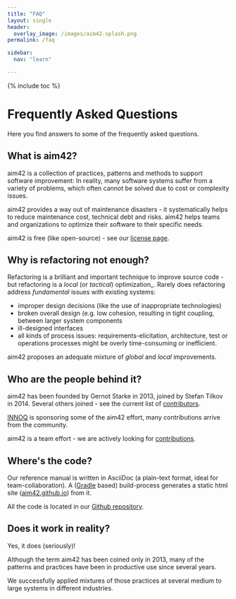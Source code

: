 ```yaml
---
title: "FAQ"
layout: single
header:
  overlay_image: /images/aim42-splash.png
permalink: /faq

sidebar:
  nav: "learn"

---
```


{% include toc %}

# Frequently Asked Questions

Here you find answers to some of the frequently asked questions.


## What is aim42?
aim42 is a collection of practices, patterns and methods to support software improvement: In reality, many software systems suffer from a variety of problems, which often cannot be solved due to cost or complexity issues.

aim42 provides a way out of maintenance disasters - it systematically helps to reduce maintenance cost, technical debt and risks. aim42 helps teams and organizations to optimize their software to their specific needs.

aim42 is free (like open-source) - see our [license page](/license).

## Why is refactoring not enough?
Refactoring is a brilliant and important technique to improve source code -
but refactoring is a _local_ (or _tactical_) optimization_. Rarely does refactoring
address _fundamental_ issues with existing systems:

* improper design decisions (like the use of inappropriate technologies)
* broken overall design (e.g. low cohesion, resulting in tight coupling, between larger system components
* ill-designed interfaces
* all kinds of process issues: requirements-elicitation, architecture, test or operations
processes might be overly time-consuming or inefficient.

aim42 proposes an adequate mixture of _global_ and _local_ improvements.  


## Who are the people behind it?
aim42 has been founded by Gernot Starke in 2013, joined by Stefan Tilkov in 2014.
Several others joined - see the current list of [contributors](https://github.com/aim42/aim42/graphs/contributors).

[INNOQ](https://innoq.com) is sponsoring some of the aim42 effort, many contributions
arrive from the community.

aim42 is a team effort - we are actively looking for [contributions](/contribute).

## Where's the code?
Our reference manual is written in AsciiDoc (a plain-text format, ideal for team-collaboration). A ([Gradle](https://gradle.org)
based) build-process generates a static html site ([aim42.github.io](/http://aim42.github.io)) from it.

All the code is located in our [Github repository](https://github.com/aim42/aim42).

## Does it work in reality?
Yes, it does (seriously)!

Although the term aim42 has been coined only in 2013, many of the patterns and practices have been in productive use since several years.

We successfully applied mixtures of those practices at several medium to large systems in different industries.
